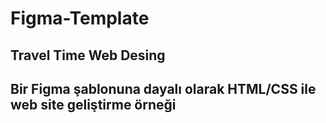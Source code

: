 # Figma-Template
## Travel Time Web Desing 

## Bir Figma şablonuna dayalı olarak HTML/CSS ile web site geliştirme örneği

